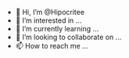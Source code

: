 - 👋 Hi, I’m @Hipocritee
- 👀 I’m interested in ...
- 🌱 I’m currently learning ...
- 💞️ I’m looking to collaborate on ...
- 📫 How to reach me ...

<!---
Hipocritee/Hipocritee is a ✨ special ✨ repository because its `README.md` (this file) appears on your GitHub profile.
You can click the Preview link to take a look at your changes.
--->
